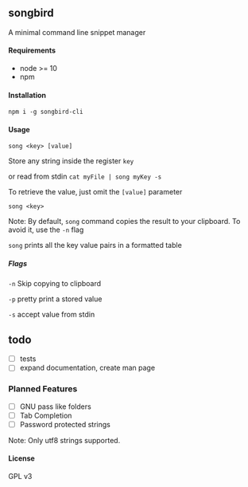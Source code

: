 ## songbird

A minimal command line snippet manager

#### Requirements
* node >= 10
* npm

#### Installation
`npm i -g songbird-cli`

#### Usage

`song <key> [value]`

Store any string inside the register `key`

or read from stdin
`cat myFile | song myKey -s`

To retrieve the value, just omit the `[value]` parameter

`song <key>`

Note: By default, `song` command copies the result to your clipboard. To avoid it, use the `-n` flag

`song` prints all the key value pairs in a formatted table

##### Flags

`-n` Skip copying to clipboard

`-p` pretty print a stored value

`-s` accept value from stdin
## todo
- [ ] tests
- [ ] expand documentation, create man page
### Planned Features

- [ ] GNU pass like folders
- [ ] Tab Completion
- [ ] Password protected strings

Note: Only utf8 strings supported.

#### License

GPL v3

